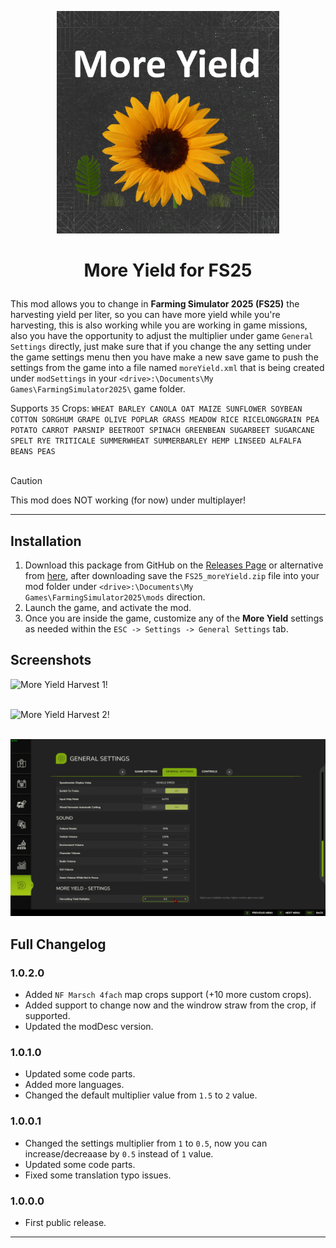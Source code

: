 <p align="center"><img src="/images/logo.png" alt="logo" width="356" height="356"></p>

<h1><p align="center">More Yield for FS25</p></h1>

This mod allows you to change in **Farming Simulator 2025 (FS25)** the harvesting yield per liter, so you can have more yield while you're harvesting, this is also working while you are working in game missions, also you have the opportunity to adjust the multiplier under game `General Settings` directly, just make sure that if you change the any setting under the game settings menu then you have make a new save game to push the settings from the game into a file named `moreYield.xml` that is being created under `modSettings` in your `<drive>:\Documents\My Games\FarmingSimulator2025\` game folder.

Supports `35` Crops: `WHEAT BARLEY CANOLA OAT MAIZE SUNFLOWER SOYBEAN COTTON SORGHUM GRAPE OLIVE POPLAR GRASS MEADOW RICE RICELONGGRAIN PEA POTATO CARROT PARSNIP BEETROOT SPINACH GREENBEAN SUGARBEET SUGARCANE SPELT RYE TRITICALE SUMMERWHEAT SUMMERBARLEY HEMP LINSEED ALFALFA BEANS PEAS`<br></br>
> [!CAUTION]
> This mod does NOT working (for now) under multiplayer!

-------------------------------------

## Installation

1. Download this package from GitHub on the [Releases Page](https://github.com/westor7/FS25_MoreYield/releases) or alternative from [here](https://www.kingmods.net/en/fs25/mods/62297/more-yield), after downloading save the `FS25_moreYield.zip` file into your mod folder under `<drive>:\Documents\My Games\FarmingSimulator2025\mods` direction.
2. Launch the game, and activate the mod.
3. Once you are inside the game, customize any of the **More Yield** settings as needed within the `ESC -> Settings -> General Settings` tab.

## Screenshots

![More Yield Harvest 1!](/images/1.png)
<br/><br/>

![More Yield Harvest 2!](/images/2.png)
<br/><br/>

![More Yield Settings!](/images/3.png)

## Full Changelog

### 1.0.2.0
- Added `NF Marsch 4fach` map crops support (+10 more custom crops).
- Added support to change now and the windrow straw from the crop, if supported.
- Updated the modDesc version.
### 1.0.1.0
- Updated some code parts.
- Added more languages.
- Changed the default multiplier value from `1.5` to `2` value.
### 1.0.0.1
- Changed the settings multiplier from `1` to `0.5`, now you can increase/decreaase by `0.5` instead of `1` value.
- Updated some code parts.
- Fixed some translation typo issues.
### 1.0.0.0
- First public release.

-------------------------------------
